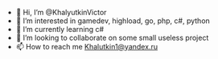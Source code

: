 - 👋 Hi, I’m @KhalyutkinVictor
- 👀 I’m interested in gamedev, highload, go, php, c#, python
- 🌱 I’m currently learning c#
- 💞️ I’m looking to collaborate on some small useless project
- 📫 How to reach me Khalutkin1@yandex.ru

<!---
KhalyutkinVictor/KhalyutkinVictor is a ✨ special ✨ repository because its `README.md` (this file) appears on your GitHub profile.
You can click the Preview link to take a look at your changes.
--->

